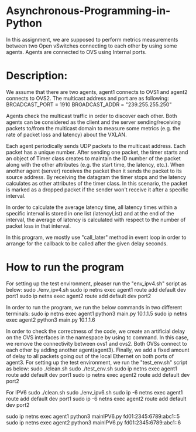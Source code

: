 # Asynchronous-Programming-in-Python
In this assignment, we are supposed to perform metrics measurements between two Open vSwitches connecting to each other by using some agents. Agents are connected to OVS using Internal ports. 


# Description:
We assume that there are two agents, agent1 connects to OVS1 and agent2 connects to OVS2. The multicast address and port are as following:
BROADCAST_PORT = 1910
BROADCAST_ADDR = "239.255.255.250"

Agents check the multicast traffic in order to discover each other. Both agents can be considered as the client and the server sending/receiving packets to/from the multicast domain to measure some metrics (e.g. the rate of packet loss and latency) about the VXLAN.


Each agent periodically sends UDP packets to the multicast address. Each packet has a unique number. After sending one packet, the timer starts and an object of Timer class creates to maintain the ID number of the packet along with the other attributes (e.g. the start time, the latency, etc.).
When another agent (server) receives the packet then it sends the packet to its source address. By receiving the datagram the timer stops and the latency calculates as other attributes of the timer class. In this scenario, the packet is marked as a dropped packet if the sender won't receive it after a specific interval.

In order to calculate the average latency time, all latency times within a specific interval is stored in one list (latencyList) and at the end of the interval, the average of latency is calculated with respect to the number of packet loss in that interval.

In this program, we mostly use "call_later" method in event loop in order to arrange for the callback to be called after the given delay seconds.


# How to run the program
For setting up the test environment, pleaser run the "env_ipv4.sh" script as below:
    sudo ./env_ipv4.sh
    sudo ip netns exec agent1 route add default dev port1
    sudo ip netns exec agent2 route add default dev port2
 
In order to run the program, we run the below commands in two different terminals:
    sudo ip netns exec agent1 python3 main.py 10.1.1.5
    sudo ip netns exec agent2 python3 main.py 10.1.1.6



In order to check the correctness of the code, we create an artificial delay on the OVS interfaces in the namespace by using tc command. 
In this case, we remove the connectivity between ovs1 and ovs2. Both OVSs connect to each other by adding another agent(agent3). Finally, we add a fixed amount of delay to all packets going out of the local Ethernet on both ports of agent3.
For setting up the test environment, we run the "test_env.sh" script as below:
    sudo ./clean.sh
    sudo ./test_env.sh
    sudo ip netns exec agent1 route add default dev port1
    sudo ip netns exec agent2 route add default dev port2



For IPV6
    sudo ./clean.sh
    sudo ./env_ipv6.sh
    sudo ip -6 netns exec agent1 route add default dev port1
    sudo ip -6 netns exec agent2 route add default dev port2

sudo ip netns exec agent1 python3 mainIPV6.py fd01:2345:6789:abc1::5
sudo ip netns exec agent2 python3 mainIPV6.py fd01:2345:6789:abc1::6























